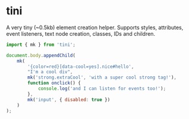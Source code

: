 # tini

A very tiny (~0.5kb) element creation helper. Supports styles, attributes, event listeners, text node creation, classes, IDs and children.

```js
import { mk } from 'tini';

document.body.appendChild(
    mk(
        '{color=red}[data-cool=yes].nice#hello',
        "I'm a cool div",
        mk('strong.extraCool', 'with a super cool strong tag!'),
        function onclick() {
            console.log('and I can listen for events too!');
        },
        mk('input', { disabled: true })
    )
);
```
